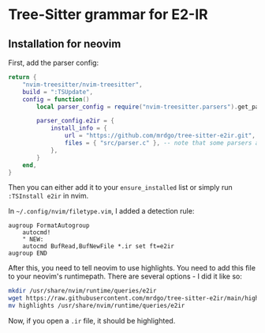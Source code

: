 # Tree-Sitter grammar for E2-IR

## Installation for neovim

First, add the parser config:
```lua
return {
	"nvim-treesitter/nvim-treesitter",
	build = ":TSUpdate",
	config = function()
		local parser_config = require("nvim-treesitter.parsers").get_parser_configs()

		parser_config.e2ir = {
			install_info = {
				url = "https://github.com/mrdgo/tree-sitter-e2ir.git", -- local path or git repo
				files = { "src/parser.c" }, -- note that some parsers also require src/scanner.c or src/scanner.cc
			},
		}
	end,
}
```

Then you can either add it to your `ensure_installed` list or simply run `:TSInstall e2ir` in nvim.

In `~/.config/nvim/filetype.vim`, I added a detection rule:

```vim
augroup FormatAutogroup
    autocmd!
    " NEW:
    autocmd BufRead,BufNewFile *.ir set ft=e2ir
augroup END
```

After this, you need to tell neovim to use highlights.
You need to add this file to your neovim's runtimepath.
There are several options - I did it like so:

```sh
mkdir /usr/share/nvim/runtime/queries/e2ir
wget https://raw.githubusercontent.com/mrdgo/tree-sitter-e2ir/main/highlights.scm
mv highlights /usr/share/nvim/runtime/queries/e2ir
```

Now, if you open a `.ir` file, it should be highlighted.
